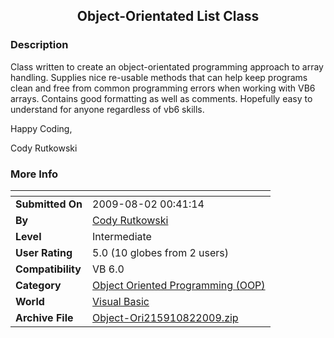 ﻿<div align="center">

## Object\-Orientated List Class


</div>

### Description

Class written to create an object-orientated programming approach to array handling. Supplies nice re-usable methods that can help keep programs clean and free from common programming errors when working with VB6 arrays. Contains good formatting as well as comments. Hopefully easy to understand for anyone regardless of vb6 skills.

Happy Coding,

Cody Rutkowski
 
### More Info
 


<span>             |<span>
---                |---
**Submitted On**   |2009-08-02 00:41:14
**By**             |[Cody Rutkowski](https://github.com/Planet-Source-Code/PSCIndex/blob/master/ByAuthor/cody-rutkowski.md)
**Level**          |Intermediate
**User Rating**    |5.0 (10 globes from 2 users)
**Compatibility**  |VB 6\.0
**Category**       |[Object Oriented Programming \(OOP\)](https://github.com/Planet-Source-Code/PSCIndex/blob/master/ByCategory/object-oriented-programming-oop__1-47.md)
**World**          |[Visual Basic](https://github.com/Planet-Source-Code/PSCIndex/blob/master/ByWorld/visual-basic.md)
**Archive File**   |[Object\-Ori215910822009\.zip](https://github.com/Planet-Source-Code/cody-rutkowski-object-orientated-list-class__1-72333/archive/master.zip)








